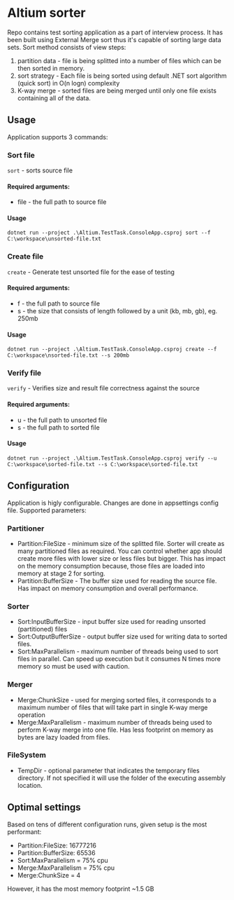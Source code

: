 # Altium sorter
Repo contains test sorting application as a part of interview process. It has been built using External Merge sort thus it's capable of sorting large data sets.
Sort method consists of view steps:
1. partition data - file is being splitted into a number of files which can be then sorted in memory.
2. sort strategy - Each file is being sorted using default .NET sort algorithm (quick sort) in O(n logn) complexity
3. K-way merge - sorted files are being merged until only one file exists containing all of the data.

## Usage

Application supports 3 commands:

### Sort file
`sort` - sorts source file

#### Required arguments:
- file - the full path to source file

#### Usage
```
dotnet run --project .\Altium.TestTask.ConsoleApp.csproj sort --f C:\workspace\unsorted-file.txt
```

### Create file
`create` - Generate test unsorted file for the ease of testing

#### Required arguments:
- f - the full path to source file
- s - the size that consists of length followed by a unit (kb, mb, gb), eg. 250mb

#### Usage
```
dotnet run --project .\Altium.TestTask.ConsoleApp.csproj create --f C:\workspace\nsorted-file.txt --s 200mb
```

### Verify file
`verify` - Verifies size and result file correctness against the source 

#### Required arguments:
- u - the full path to unsorted file
- s - the full path to sorted file

#### Usage
```
dotnet run --project .\Altium.TestTask.ConsoleApp.csproj verify --u C:\workspace\sorted-file.txt --s C:\workspace\sorted-file.txt
```

## Configuration

Application is higly configurable. Changes are done in appsettings config file. Supported parameters:

### Partitioner
- Partition:FileSize - minimum size of the splitted file. Sorter will create as many partitioned files as required. You can control whether app should create more files with lower size or less files but bigger.
This has impact on the memory consumption because, those files are loaded into memory at stage 2 for sorting.
- Partition:BufferSize - The buffer size used for reading the source file. Has impact on memory consumption and overall performance.

### Sorter
- Sort:InputBufferSize - input buffer size used for reading unsorted (partitioned) files
- Sort:OutputBufferSize - output buffer size used for writing data to sorted files.
- Sort:MaxParallelism - maximum number of threads being used to sort files in parallel. Can speed up execution but it consumes N times more memory so must be used with caution.

### Merger
- Merge:ChunkSize - used for merging sorted files, it corresponds to a maximum number of files that will take part in single K-way merge operation
- Merge:MaxParallelism - maximum number of threads being used to perform K-way merge into one file. Has less footprint on memory as bytes are lazy loaded from files.

### FileSystem
- TempDir - optional parameter that indicates the temporary files directory. If not specified it will use the folder of the executing assembly location.

## Optimal settings

Based on tens of different configuration runs, given setup is the most performant:
- Partition:FileSize: 16777216
- Partition:BufferSize: 65536
- Sort:MaxParallelism = 75% cpu
- Merge:MaxParallelism = 75% cpu
- Merge:ChunkSize = 4

However, it has the most memory footprint ~1.5 GB